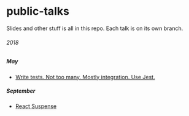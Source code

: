 # public-talks
Slides and other stuff is all in this repo. Each talk is on its own branch.

###### 2018

##### May

* [Write tests. Not too many. Mostly integration. Use Jest.](https://github.com/stipsan/public-talks/tree/09-05-2018-write-tests-not-too-many-mostly-integration-use-jest)

##### September

* [React Suspense](https://github.com/stipsan/public-talks/tree/24-09-2018-react-suspense)
